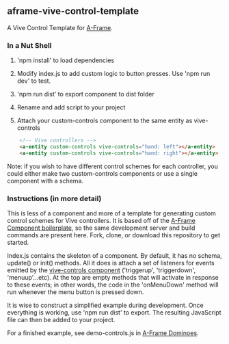 ## aframe-vive-control-template

A Vive Control Template for [A-Frame](https://aframe.io).

### In a Nut Shell

1) 'npm install' to load dependencies

2) Modify index.js to add custom logic to button presses. Use 'npm run dev' to test.

3) 'npm run dist' to export component to dist folder

4) Rename and add script to your project

5) Attach your custom-controls component to the same entity as vive-controls

```html
    <!-- Vive controllers -->
    <a-entity custom-controls vive-controls="hand: left"></a-entity>
    <a-entity custom-controls vive-controls="hand: right"></a-entity>
```

Note: if you wish to have different control schemes for each controller, you could either make two custom-controls components or use a single component with a schema.

### Instructions (in more detail)

This is less of a component and more of a template for generating custom control schemes for Vive controllers. It is based off of the [A-Frame Component boilerplate](https://github.com/ngokevin/aframe-component-boilerplate), so the same development server and build commands are present here. Fork, clone, or download this repository to get started.

Index.js contains the skeleton of a component. By default, it has no schema, update() or init() methods. All it does is attach a set of listeners for events emitted by the [vive-controls component](https://aframe.io/docs/master/components/vive-controls.html) ('triggerup', 'triggerdown', 'menuup'...etc). At the top are empty methods that will activate in response to these events; in other words, the code in the 'onMenuDown' method will run whenever the menu button is pressed down.

It is wise to construct a simplified example during development. Once everything is working, use 'npm run dist' to export. The resulting JavaScript file can then be added to your project.

For a finished example, see demo-controls.js in [A-Frame Dominoes](https://github.com/bryik/aframe-dominoes).
